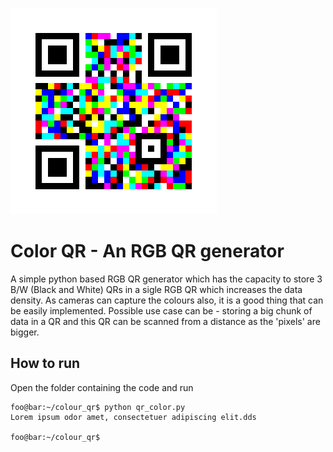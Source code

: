 ![Image of RGB QR](https://github.com/Azam31416/colour_qr/blob/main/color_qr.png?raw=true)
# Color QR - An RGB QR generator
A simple python based RGB QR generator which has the capacity to store 3 B/W (Black and White) QRs in a sigle RGB QR which increases the data density. As cameras can capture the colours also, it is a good thing that can be easily implemented. Possible use case can be - storing a big chunk of data in a QR and this QR can be scanned from a distance as the 'pixels' are bigger.

## How to run
Open the folder containing the code and run
```console
foo@bar:~/colour_qr$ python qr_color.py
Lorem ipsum odor amet, consectetuer adipiscing elit.dds

foo@bar:~/colour_qr$
```

